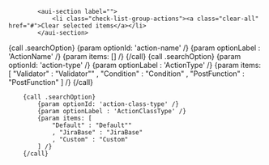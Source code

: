             <aui-section label="">
                <li class="check-list-group-actions"><a class="clear-all" href="#">Clear selected items</a></li>
            </aui-section>


{call .searchOption}
{param optionId: 'action-name' /}
{param optionLabel : 'ActionName' /}
{param items: [] /}
{/call}
{call .searchOption}
{param optionId: 'action-type' /}
{param optionLabel : 'ActionType' /}
{param items: [
"Validator" : "Validator""
, "Condition" : "Condition"
, "PostFunction" : "PostFunction"
] /}
{/call}

        {call .searchOption}
            {param optionId: 'action-class-type' /}
            {param optionLabel : 'ActionClassType' /}
            {param items: [
                "Default" : "Default""
                , "JiraBase" : "JiraBase"
                , "Custom" : "Custom"
            ] /}
        {/call}
